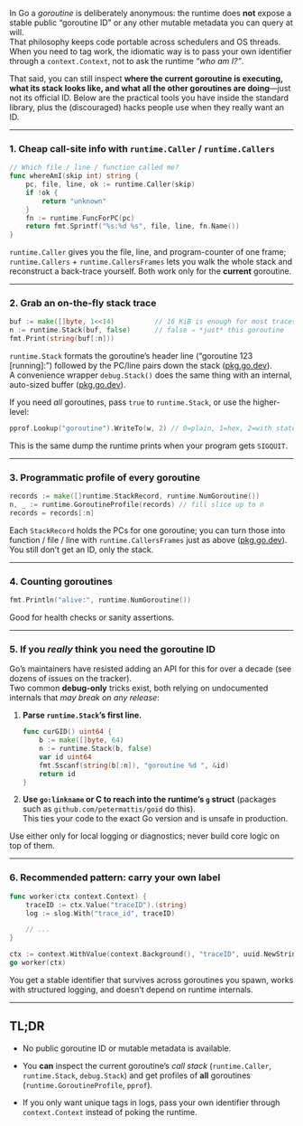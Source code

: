 In Go a _goroutine_ is deliberately anonymous: the runtime does **not** expose a stable public “goroutine ID” or any other mutable metadata you can query at will.  
That philosophy keeps code portable across schedulers and OS threads. When you need to tag work, the idiomatic way is to pass your own identifier through a `context.Context`, not to ask the runtime _“who am I?”_.

That said, you can still inspect **where the current goroutine is executing, what its stack looks like, and what all the other goroutines are doing**—just not its official ID. Below are the practical tools you have inside the standard library, plus the (discouraged) hacks people use when they really want an ID.

---

### 1. Cheap call-site info with `runtime.Caller` / `runtime.Callers`

```go
// Which file / line / function called me?
func whereAmI(skip int) string {
    pc, file, line, ok := runtime.Caller(skip)
    if !ok {
        return "unknown"
    }
    fn := runtime.FuncForPC(pc)
    return fmt.Sprintf("%s:%d %s", file, line, fn.Name())
}
```

`runtime.Caller` gives you the file, line, and program-counter of one frame; `runtime.Callers` + `runtime.CallersFrames` lets you walk the whole stack and reconstruct a back-trace yourself. Both work only for the **current** goroutine.

---

### 2. Grab an on-the-fly stack trace

```go
buf := make([]byte, 1<<14)          // 16 KiB is enough for most traces
n := runtime.Stack(buf, false)      // false ⇒ *just* this goroutine
fmt.Print(string(buf[:n]))
```

`runtime.Stack` formats the goroutine’s header line (“goroutine 123 [running]:”) followed by the PC/line pairs down the stack ([pkg.go.dev](https://pkg.go.dev/runtime "runtime package - runtime - Go Packages")).  
A convenience wrapper `debug.Stack()` does the same thing with an internal, auto-sized buffer ([pkg.go.dev](https://pkg.go.dev/runtime/debug "debug package - runtime/debug - Go Packages")).

If you need _all_ goroutines, pass `true` to `runtime.Stack`, or use the higher-level:

```go
pprof.Lookup("goroutine").WriteTo(w, 2) // 0=plain, 1=hex, 2=with states
```

This is the same dump the runtime prints when your program gets `SIGQUIT`.

---

### 3. Programmatic profile of every goroutine

```go
records := make([]runtime.StackRecord, runtime.NumGoroutine())
n, _ := runtime.GoroutineProfile(records) // fill slice up to n
records = records[:n]
```

Each `StackRecord` holds the PCs for one goroutine; you can turn those into function / file / line with `runtime.CallersFrames` just as above ([pkg.go.dev](https://pkg.go.dev/runtime?utm_source=chatgpt.com "runtime - Go Packages")).  
You still don’t get an ID, only the stack.

---

### 4. Counting goroutines

```go
fmt.Println("alive:", runtime.NumGoroutine())
```

Good for health checks or sanity assertions.

---

### 5. If you _really_ think you need the goroutine ID

Go’s maintainers have resisted adding an API for this for over a decade (see dozens of issues on the tracker).  
Two common **debug-only** tricks exist, both relying on undocumented internals that _may break on any release_:

1. **Parse `runtime.Stack`’s first line.**
    
    ```go
    func curGID() uint64 {
        b := make([]byte, 64)
        n := runtime.Stack(b, false)
        var id uint64
        fmt.Sscanf(string(b[:n]), "goroutine %d ", &id)
        return id
    }
    ```
    
2. **Use `go:linkname` or C to reach into the runtime’s `g` struct** (packages such as `github.com/petermattis/goid` do this).  
    This ties your code to the exact Go version and is unsafe in production.
    

Use either only for local logging or diagnostics; never build core logic on top of them.

---

### 6. Recommended pattern: carry your own label

```go
func worker(ctx context.Context) {
    traceID := ctx.Value("traceID").(string)
    log := slog.With("trace_id", traceID)

    // ...
}

ctx := context.WithValue(context.Background(), "traceID", uuid.NewString())
go worker(ctx)
```

You get a stable identifier that survives across goroutines you spawn, works with structured logging, and doesn’t depend on runtime internals.

---

## TL;DR

- No public goroutine ID or mutable metadata is available.
    
- You **can** inspect the current goroutine’s _call stack_ (`runtime.Caller`, `runtime.Stack`, `debug.Stack`) and get profiles of **all** goroutines (`runtime.GoroutineProfile`, `pprof`).
    
- If you only want unique tags in logs, pass your own identifier through `context.Context` instead of poking the runtime.